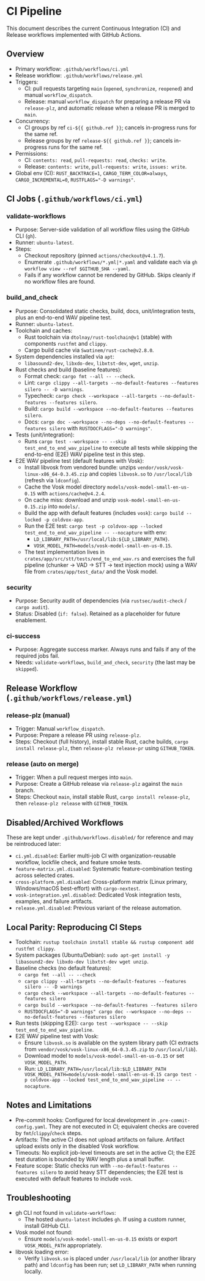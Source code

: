 # CI Pipeline

This document describes the current Continuous Integration (CI) and Release workflows implemented with GitHub Actions.

## Overview

- Primary workflow: `.github/workflows/ci.yml`
- Release workflow: `.github/workflows/release.yml`
- Triggers:
  - CI: pull requests targeting `main` (`opened`, `synchronize`, `reopened`) and manual `workflow_dispatch`.
  - Release: manual `workflow_dispatch` for preparing a release PR via `release-plz`, and automatic release when a release PR is merged to `main`.
- Concurrency:
  - CI groups by ref `ci-${{ github.ref }}`; cancels in-progress runs for the same ref.
  - Release groups by ref `release-${{ github.ref }}`; cancels in-progress runs for the same ref.
- Permissions:
  - CI: `contents: read`, `pull-requests: read`, `checks: write`.
  - Release: `contents: write`, `pull-requests: write`, `issues: write`.
- Global env (CI): `RUST_BACKTRACE=1`, `CARGO_TERM_COLOR=always`, `CARGO_INCREMENTAL=0`, `RUSTFLAGS="-D warnings"`.

## CI Jobs (`.github/workflows/ci.yml`)

### validate-workflows
- Purpose: Server-side validation of all workflow files using the GitHub CLI (`gh`).
- Runner: `ubuntu-latest`.
- Steps:
  - Checkout repository (pinned `actions/checkout@v4.1.7`).
  - Enumerate `.github/workflows/*.yml|*.yaml` and validate each via `gh workflow view --ref $GITHUB_SHA --yaml`.
  - Fails if any workflow cannot be rendered by GitHub. Skips cleanly if no workflow files are found.

### build_and_check
- Purpose: Consolidated static checks, build, docs, unit/integration tests, plus an end-to-end WAV pipeline test.
- Runner: `ubuntu-latest`.
- Toolchain and caches:
  - Rust toolchain via `dtolnay/rust-toolchain@v1` (stable) with components `rustfmt` and `clippy`.
  - Cargo build cache via `Swatinem/rust-cache@v2.8.0`.
- System dependencies installed via `apt`:
  - `libasound2-dev`, `libxdo-dev`, `libxtst-dev`, `wget`, `unzip`.
- Rust checks and build (baseline features):
  - Format check: `cargo fmt --all -- --check`.
  - Lint: `cargo clippy --all-targets --no-default-features --features silero -- -D warnings`.
  - Typecheck: `cargo check --workspace --all-targets --no-default-features --features silero`.
  - Build: `cargo build --workspace --no-default-features --features silero`.
  - Docs: `cargo doc --workspace --no-deps --no-default-features --features silero` with `RUSTDOCFLAGS="-D warnings"`.
- Tests (unit/integration):
  - Runs `cargo test --workspace -- --skip test_end_to_end_wav_pipeline` to execute all tests while skipping the end-to-end (E2E) WAV pipeline test in this step.
- E2E WAV pipeline test (default features with Vosk):
  - Install libvosk from vendored bundle: unzips `vendor/vosk/vosk-linux-x86_64-0.3.45.zip` and copies `libvosk.so` to `/usr/local/lib` (refresh via `ldconfig`).
  - Cache the Vosk model directory `models/vosk-model-small-en-us-0.15` with `actions/cache@v4.2.4`.
  - On cache miss: download and unzip `vosk-model-small-en-us-0.15.zip` into `models/`.
  - Build the app with default features (includes `vosk`): `cargo build --locked -p coldvox-app`.
  - Run the E2E test: `cargo test -p coldvox-app --locked test_end_to_end_wav_pipeline -- --nocapture` with env:
    - `LD_LIBRARY_PATH=/usr/local/lib:${LD_LIBRARY_PATH}`.
    - `VOSK_MODEL_PATH=models/vosk-model-small-en-us-0.15`.
  - The test implementation lives in `crates/app/src/stt/tests/end_to_end_wav.rs` and exercises the full pipeline (chunker → VAD → STT → text injection mock) using a WAV file from `crates/app/test_data/` and the Vosk model.

### security
- Purpose: Security audit of dependencies (via `rustsec/audit-check` / `cargo audit`).
- Status: Disabled (`if: false`). Retained as a placeholder for future enablement.

### ci-success
- Purpose: Aggregate success marker. Always runs and fails if any of the required jobs fail.
- Needs: `validate-workflows`, `build_and_check`, `security` (the last may be `skipped`).

## Release Workflow (`.github/workflows/release.yml`)

### release-plz (manual)
- Trigger: Manual `workflow_dispatch`.
- Purpose: Prepare a release PR using `release-plz`.
- Steps: Checkout (full history), install stable Rust, cache builds, `cargo install release-plz`, then `release-plz release-pr` using `GITHUB_TOKEN`.

### release (auto on merge)
- Trigger: When a pull request merges into `main`.
- Purpose: Create a GitHub release via `release-plz` against the `main` branch.
- Steps: Checkout `main`, install stable Rust, `cargo install release-plz`, then `release-plz release` with `GITHUB_TOKEN`.

## Disabled/Archived Workflows

These are kept under `.github/workflows.disabled/` for reference and may be reintroduced later:
- `ci.yml.disabled`: Earlier multi-job CI with organization-reusable workflow, lockfile check, and feature smoke tests.
- `feature-matrix.yml.disabled`: Systematic feature-combination testing across selected crates.
- `cross-platform.yml.disabled`: Cross-platform matrix (Linux primary, Windows/macOS best-effort) with `cargo-nextest`.
- `vosk-integration.yml.disabled`: Dedicated Vosk integration tests, examples, and failure artifacts.
- `release.yml.disabled`: Previous variant of the release automation.

## Local Parity: Reproducing CI Steps

- Toolchain: `rustup toolchain install stable && rustup component add rustfmt clippy`.
- System packages (Ubuntu/Debian): `sudo apt-get install -y libasound2-dev libxdo-dev libxtst-dev wget unzip`.
- Baseline checks (no default features):
  - `cargo fmt --all -- --check`
  - `cargo clippy --all-targets --no-default-features --features silero -- -D warnings`
  - `cargo check --workspace --all-targets --no-default-features --features silero`
  - `cargo build --workspace --no-default-features --features silero`
  - `RUSTDOCFLAGS="-D warnings" cargo doc --workspace --no-deps --no-default-features --features silero`
- Run tests (skipping E2E): `cargo test --workspace -- --skip test_end_to_end_wav_pipeline`.
- E2E WAV pipeline test with Vosk:
  - Ensure `libvosk.so` is available on the system library path (CI extracts from `vendor/vosk/vosk-linux-x86_64-0.3.45.zip` to `/usr/local/lib`).
  - Download model to `models/vosk-model-small-en-us-0.15` or set `VOSK_MODEL_PATH`.
  - Run: `LD_LIBRARY_PATH=/usr/local/lib:$LD_LIBRARY_PATH VOSK_MODEL_PATH=models/vosk-model-small-en-us-0.15 cargo test -p coldvox-app --locked test_end_to_end_wav_pipeline -- --nocapture`.

## Notes and Limitations

- Pre-commit hooks: Configured for local development in `.pre-commit-config.yaml`. They are not executed in CI; equivalent checks are covered by `fmt`/`clippy`/`check` steps.
- Artifacts: The active CI does not upload artifacts on failure. Artifact upload exists only in the disabled Vosk workflow.
- Timeouts: No explicit job-level timeouts are set in the active CI; the E2E test duration is bounded by WAV length plus a small buffer.
- Feature scope: Static checks run with `--no-default-features --features silero` to avoid heavy STT dependencies; the E2E test is executed with default features to include `vosk`.

## Troubleshooting

- gh CLI not found in `validate-workflows`:
  - The hosted `ubuntu-latest` includes `gh`. If using a custom runner, install GitHub CLI.
- Vosk model not found:
  - Ensure `models/vosk-model-small-en-us-0.15` exists or export `VOSK_MODEL_PATH` appropriately.
- libvosk loading error:
  - Verify `libvosk.so` is placed under `/usr/local/lib` (or another library path) and `ldconfig` has been run; set `LD_LIBRARY_PATH` when running locally.
